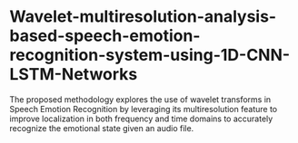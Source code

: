 # Wavelet-multiresolution-analysis-based-speech-emotion-recognition-system-using-1D-CNN-LSTM-Networks
The proposed methodology explores the use of wavelet transforms in Speech Emotion Recognition by leveraging its multiresolution feature to improve localization in both frequency and time domains to accurately recognize the emotional state given an audio file.
